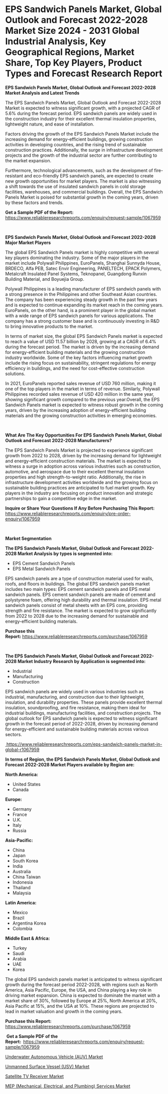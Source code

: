 <p><h1>EPS Sandwich Panels Market, Global Outlook and Forecast 2022-2028 Market Size 2024 - 2031 Global Industrial Analysis, Key Geographical Regions, Market Share, Top Key Players, Product Types and Forecast Research Report</h1></p><p><strong>EPS Sandwich Panels Market, Global Outlook and Forecast 2022-2028 Market Analysis and Latest Trends</strong></p>
<p><p>The EPS Sandwich Panels Market, Global Outlook and Forecast 2022-2028 Market is expected to witness significant growth, with a projected CAGR of 5.6% during the forecast period. EPS sandwich panels are widely used in the construction industry for their excellent thermal insulation properties, lightweight nature, and ease of installation. </p><p>Factors driving the growth of the EPS Sandwich Panels Market include the increasing demand for energy-efficient buildings, growing construction activities in developing countries, and the rising trend of sustainable construction practices. Additionally, the surge in infrastructure development projects and the growth of the industrial sector are further contributing to the market expansion.</p><p>Furthermore, technological advancements, such as the development of fire-resistant and eco-friendly EPS sandwich panels, are expected to create new growth opportunities for market players. The market is also witnessing a shift towards the use of insulated sandwich panels in cold storage facilities, warehouses, and commercial buildings. Overall, the EPS Sandwich Panels Market is poised for substantial growth in the coming years, driven by these factors and trends.</p></p>
<p><strong>Get a Sample PDF of the Report:&nbsp;</strong> <a href="https://www.reliableresearchreports.com/enquiry/request-sample/1067959">https://www.reliableresearchreports.com/enquiry/request-sample/1067959</a></p>
<p>&nbsp;</p>
<p><strong>EPS Sandwich Panels Market, Global Outlook and Forecast 2022-2028 Major Market Players</strong></p>
<p><p>The global EPS Sandwich Panels market is highly competitive with several key players dominating the industry. Some of the major players in the market include Polywall Philippines, EuroPanels, Shanghai Sunnyda House, BRDECO, Alfa PEB, Satec Envir Engineering, PANELTECH, EPACK Polymers, Metalcraft Insulated Panel Systems, Teknopanel, Guangdong Runxin Building Material, and Boyuejia Group.</p><p>Polywall Philippines is a leading manufacturer of EPS sandwich panels with a strong presence in the Philippines and other Southeast Asian countries. The company has been experiencing steady growth in the past few years and is expected to continue expanding its market reach in the coming years. EuroPanels, on the other hand, is a prominent player in the global market with a wide range of EPS sandwich panels for various applications. The company has a strong customer base and is continuously investing in R&D to bring innovative products to the market.</p><p>In terms of market size, the global EPS Sandwich Panels market is expected to reach a value of USD 11.57 billion by 2028, growing at a CAGR of 6.4% during the forecast period. The market is driven by the increasing demand for energy-efficient building materials and the growing construction industry worldwide. Some of the key factors influencing market growth include the rising focus on sustainability, stringent regulations for energy efficiency in buildings, and the need for cost-effective construction solutions.</p><p>In 2021, EuroPanels reported sales revenue of USD 760 million, making it one of the top players in the market in terms of revenue. Similarly, Polywall Philippines recorded sales revenue of USD 420 million in the same year, showing significant growth compared to the previous year.Overall, the EPS Sandwich Panels market is expected to witness robust growth in the coming years, driven by the increasing adoption of energy-efficient building materials and the growing construction activities in emerging economies.</p></p>
<p>&nbsp;</p>
<p><strong>What Are The Key Opportunities For EPS Sandwich Panels Market, Global Outlook and Forecast 2022-2028 Manufacturers?</strong></p>
<p><p>The EPS Sandwich Panels Market is projected to experience significant growth from 2022 to 2028, driven by the increasing demand for lightweight and energy-efficient construction materials. The market is expected to witness a surge in adoption across various industries such as construction, automotive, and aerospace due to their excellent thermal insulation properties and high strength-to-weight ratio. Additionally, the rise in infrastructure development activities worldwide and the growing focus on sustainable building practices are anticipated to fuel market growth. Key players in the industry are focusing on product innovation and strategic partnerships to gain a competitive edge in the market.</p></p>
<p><strong>Inquire or Share Your Questions If Any Before Purchasing This Report:</strong> <a href="https://www.reliableresearchreports.com/enquiry/pre-order-enquiry/1067959">https://www.reliableresearchreports.com/enquiry/pre-order-enquiry/1067959</a></p>
<p>&nbsp;</p>
<p><strong>Market Segmentation</strong></p>
<p><strong>The EPS Sandwich Panels Market, Global Outlook and Forecast 2022-2028 Market Analysis by types is segmented into:</strong></p>
<p><ul><li>EPS Cement Sandwich Panels</li><li>EPS Metal Sandwich Panels</li></ul></p>
<p><p>EPS sandwich panels are a type of construction material used for walls, roofs, and floors in buildings. The global EPS sandwich panels market includes two main types: EPS cement sandwich panels and EPS metal sandwich panels. EPS cement sandwich panels are made of cement and polystyrene foam, offering high durability and thermal insulation. EPS metal sandwich panels consist of metal sheets with an EPS core, providing strength and fire resistance. The market is expected to grow significantly from 2022 to 2028 due to the increasing demand for sustainable and energy-efficient building materials.</p></p>
<p><strong>Purchase this Report:&nbsp;</strong><a href="https://www.reliableresearchreports.com/purchase/1067959">https://www.reliableresearchreports.com/purchase/1067959</a></p>
<p>&nbsp;</p>
<p><strong>The EPS Sandwich Panels Market, Global Outlook and Forecast 2022-2028 Market Industry Research by Application is segmented into:</strong></p>
<p><ul><li>Industrial</li><li>Manufacturing</li><li>Construction</li></ul></p>
<p><p>EPS sandwich panels are widely used in various industries such as industrial, manufacturing, and construction due to their lightweight, insulation, and durability properties. These panels provide excellent thermal insulation, soundproofing, and fire resistance, making them ideal for industrial buildings, manufacturing facilities, and construction projects. The global outlook for EPS sandwich panels is expected to witness significant growth in the forecast period of 2022-2028, driven by increasing demand for energy-efficient and sustainable building materials across various sectors.</p></p>
<p><a href="https://www.reliableresearchreports.com/eps-sandwich-panels-market-in-global-r1067959">&nbsp;https://www.reliableresearchreports.com/eps-sandwich-panels-market-in-global-r1067959</a></p>
<p><strong>In terms of Region, the EPS Sandwich Panels Market, Global Outlook and Forecast 2022-2028 Market Players available by Region are:</strong></p>
<p>
    <p> <strong> North America: </strong>
        <ul>
            <li>United States</li>
            <li>Canada</li>
        </ul>
        </p> 
    <p> <strong> Europe: </strong>
        <ul>
            <li>Germany</li>
            <li>France</li>
            <li>U.K.</li>
            <li>Italy</li>
            <li>Russia</li>
        </ul>
        </p> 
    <p> <strong> Asia-Pacific: </strong>
        <ul>
            <li>China</li>
            <li>Japan</li>
            <li>South Korea</li>
            <li>India</li>
            <li>Australia</li>
            <li>China Taiwan</li>
            <li>Indonesia</li>
            <li>Thailand</li>
            <li>Malaysia</li>
        </ul>
        </p> 
    <p> <strong> Latin America: </strong>
        <ul>
            <li>Mexico</li>
            <li>Brazil</li>
            <li>Argentina Korea</li>
            <li>Colombia</li>
        </ul>
        </p> 
    <p> <strong> Middle East & Africa: </strong>
        <ul>
            <li>Turkey</li>
            <li>Saudi</li>
            <li>Arabia</li>
            <li>UAE</li>
            <li>Korea</li>
        </ul>
    </p>
    </p>
<p><p>The global EPS sandwich panels market is anticipated to witness significant growth during the forecast period 2022-2028, with regions such as North America, Asia Pacific, Europe, the USA, and China playing a key role in driving market expansion. China is expected to dominate the market with a market share of 30%, followed by Europe at 25%, North America at 20%, Asia Pacific at 15%, and the USA at 10%. These regions are projected to lead in market valuation and growth in the coming years.</p></p>
<p><strong>Purchase this Report: </strong><a href="https://www.reliableresearchreports.com/purchase/1067959">https://www.reliableresearchreports.com/purchase/1067959</a></p>
<p>&nbsp;<strong>Get a Sample PDF of the Report:&nbsp;&nbsp;</strong><a href="https://www.reliableresearchreports.com/enquiry/request-sample/1067959">https://www.reliableresearchreports.com/enquiry/request-sample/1067959</a></p>
<p><strong></strong></p>
<p><p><a href="https://github.com/ValentineMike02/Market-Research-Report-List-1/blob/main/underwater-autonomous-vehicle-auv-market.md">Underwater Autonomous Vehicle (AUV) Market</a></p><p><a href="https://github.com/staberhelen84/Market-Research-Report-List-1/blob/main/unmanned-surface-vessel-usv-market.md">Unmanned Surface Vessel (USV) Market</a></p><p><a href="https://medium.com/@lisastevens48/global-satellite-tv-receiver-market-share-and-growth-opportunities-and-market-size-growing-with-a-26732e6054c7">Satellite TV Receiver Market</a></p><p><a href="https://medium.com/@dan.murray5879/mep-mechanical-electrical-and-plumbing-services-market-a-global-and-regional-analysis-focus-21256f5a81ef">MEP (Mechanical, Electrical, and Plumbing) Services Market</a></p></p>